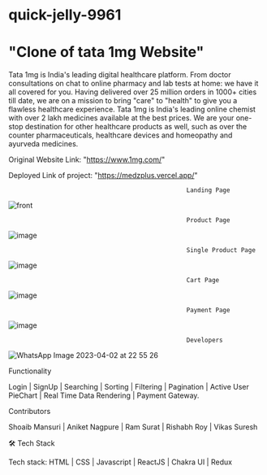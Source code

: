 # quick-jelly-9961

# "Clone of tata 1mg Website"

Tata 1mg is India's leading digital healthcare platform. From doctor consultations on chat to online pharmacy and lab tests at home: we have it all covered for you. Having delivered over 25 million orders in 1000+ cities till date, we are on a mission to bring "care" to "health" to give you a flawless healthcare experience.
Tata 1mg is India's leading online chemist with over 2 lakh medicines available at the best prices. We are your one-stop destination for other healthcare products as well, such as over the counter pharmaceuticals, healthcare devices and homeopathy and ayurveda medicines.

Original Website Link: "https://www.1mg.com/"

Deployed Link of project: "https://medzplus.vercel.app/"

                                                     Landing Page
![front](https://user-images.githubusercontent.com/92313981/229344642-4c85116c-375c-4969-9814-23e0fca3cacd.png)

                                                     Product Page
![image](https://user-images.githubusercontent.com/92313981/229344844-939da59b-dfdf-4c84-b487-fc2aa8c573c3.png)

                                                     Single Product Page
![image](https://user-images.githubusercontent.com/92313981/229345297-00006472-cbd8-47eb-bb50-6f6a21de8df6.png)

                                                     Cart Page
![image](https://user-images.githubusercontent.com/92313981/229345247-5bc0f245-5b6c-4863-b6b3-38ff8bbb6208.png)

                                                     Payment Page
 ![image](https://user-images.githubusercontent.com/92313981/229368464-56cf9e64-f9ea-4c97-a3b3-4b5781b0c264.png)
 
                                                     Developers
 ![WhatsApp Image 2023-04-02 at 22 55 26](https://user-images.githubusercontent.com/92313981/229374201-6f143cf0-33a0-4d9e-8440-cef0f164d720.jpg)

Functionality

Login | SignUp | Searching | Sorting | Filtering | Pagination | Active User PieChart | Real Time Data Rendering | Payment Gateway.

Contributors

Shoaib Mansuri | Aniket Nagpure | Ram Surat | Rishabh Roy | Vikas Suresh

🛠 Tech Stack

Tech stack: HTML | CSS | Javascript | ReactJS | Chakra UI | Redux
